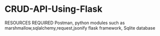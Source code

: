 # CRUD-API-Using-Flask


RESOURCES REQUIRED
Postman, 
python modules such as marshmallow,sqlalchemy,request,jsonify
flask framework, 
Sqlite database
